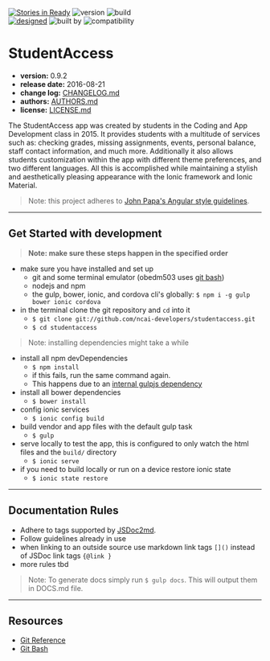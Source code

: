 [![Stories in Ready](https://badge.waffle.io/ncai-developers/studentaccess.png?label=ready&title=Ready)](https://waffle.io/ncai-developers/studentaccess)
![version](https://img.shields.io/badge/version-0.9.2-blue.svg)
![build](https://img.shields.io/badge/build-passing-brightgreen.svg)
<br>
[![designed](http://forthebadge.com/images/badges/designed-in-ms-paint.svg)](AUTHORS.md)
![built by](http://forthebadge.com/images/badges/built-by-developers.svg)
![compatibility](http://forthebadge.com/images/badges/compatibility-betamax.svg)

# StudentAccess
- **version:** 0.9.2
- **release date:** 2016-08-21
- **change log:** [CHANGELOG.md](CHANGELOG.md)
- **authors:** [AUTHORS.md](AUTHORS.md)
- **license:** [LICENSE.md](LICENSE.md)

The StudentAccess app was created by students in the Coding and App Development class in 2015.
It provides students with a multitude of services such as: checking grades, missing assignments,
events, personal balance, staff contact information, and much more.
Additionally it also allows students customization within the app with different theme preferences,
and two different languages.
All this is accomplished while maintaining a stylish and aesthetically pleasing appearance with the
Ionic framework and Ionic Material.

> Note: this project adheres to [John Papa's Angular style guidelines](https://github.com/johnpapa/angular-styleguide/blob/master/a1/README.md).

----
## Get Started with development

>**Note: make sure these steps happen in the specified order**

- make sure you have installed and set up
	- git and some terminal emulator (obedm503 uses [git bash](https://git-scm.com/))
	- nodejs and npm
	- the gulp, bower, ionic, and cordova cli's globally: `$ npm i -g gulp bower ionic cordova`
- in the terminal clone the git repository and `cd` into it
	- `$ git clone git://github.com/ncai-developers/studentaccess.git`
	- `$ cd studentaccess`

> Note: installing dependencies might take a while

- install all npm devDependencies
	- `$ npm install`
  - if this fails, run the same command again.
  - This happens due to an [internal gulpjs dependency](https://github.com/gulpjs/gulp/issues/1571)
- install all bower dependencies
	- `$ bower install`
- config ionic services
	- `$ ionic config build`
- build vendor and app files with the default gulp task
	- `$ gulp`
- serve locally to test the app, this is configured to only watch the html files and the `build/` directory
	- `$ ionic serve`
- if you need to build locally or run on a device restore ionic state
  - `$ ionic state restore`

----
## Documentation Rules
- Adhere to tags supported by [JSDoc2md](https://github.com/jsdoc2md/jsdoc-to-markdown).
- Follow guidelines already in use
- when linking to an outside source use markdown link tags `[]()` instead of JSDoc link tags `{@link }`
- more rules tbd

>Note: To generate docs simply run `$ gulp docs`. This will output them in DOCS.md file.

----
## Resources
- [Git Reference](http://gitref.org/)
- [Git Bash](https://git-scm.com/)
